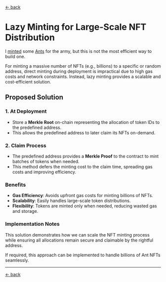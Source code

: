 [<- back](./README.md)

# Lazy Minting for Large-Scale NFT Distribution

I [minted](https://sepolia.etherscan.io/tx/0x95a0171984b04b114bf5ec25ddd3610a6972cfb8192dfd5f8ea845b31aafbb18) some [Ants](https://sepolia.etherscan.io/tx/0x943c40e273c60dbcf20774e166746530fa29d9882ecb37459dbfa462454f733e) for the army, but this is not the most efficient way to build one.

For minting a massive number of NFTs (e.g., billions) to a specific or random address, direct minting during deployment is impractical due to high gas costs and network constraints. Instead, lazy minting provides a scalable and cost-efficient solution.

## Proposed Solution

### 1. At Deployment
- Store a **Merkle Root** on-chain representing the allocation of token IDs to the predefined address.  
- This allows the predefined address to later claim its NFTs on-demand.

### 2. Claim Process
- The predefined address provides a **Merkle Proof** to the contract to mint batches of tokens when needed.  
- This method defers the minting cost to the claim time, spreading gas costs and improving efficiency.

### Benefits
- **Gas Efficiency**: Avoids upfront gas costs for minting billions of NFTs.
- **Scalability**: Easily handles large-scale token distributions.
- **Flexibility**: Tokens are minted only when needed, reducing wasted gas and storage.

### Implementation Notes
This solution demonstrates how we can scale the NFT minting process while ensuring all allocations remain secure and claimable by the rightful address. 

If required, this approach can be implemented to handle billions of Ant NFTs seamlessly.

---
[<- back](./README.md)
